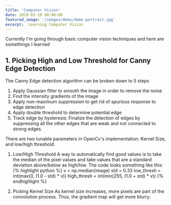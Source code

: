 ```yaml
---
title: 'Computer Vision'
date: 2019-03-19 00:00:00
featured_image: '/images/demo/demo-portrait.jpg'
excerpt:  Learning Computer Vision
---
```



Currently I'm going through basic computer vision techniques and here are somethings I learned

## 1. Picking High and Low Threshold for Canny Edge Detection 
The Canny Edge detection algorithm can be broken down to 5 steps
1. Apply Gaussian filter to smooth the image in order to remove the noise
2. Find the intensity gradients of the image
3. Apply non-maximum suppression to get rid of spurious response to edge detection
4. Apply double threshold to determine potential edge
5. Track edge by hysteresis: Finalize the detection of edges by suppressing all the other edges that are weak and not connected to strong edges. 

There are two tunable parameters in OpenCv's implementation: Kernel Size, and low/high threshold. 

1. Low/High Threshold
A way to automatically find good values is to take the median of the pixel values and take values that are a standard deviation above/below as high/low. The code looks something like this:
{% highlight python %}
v = np.median(image)
std = 0.33
low_thresh = int(max(0, (1.0 - std) * v))
high_thresh = int(min(255, (1.0 + std) * v))
{% endhighlight %}

2. Picking Kernel Size 
As kernel size increases, more pixels are part of the convolution process. Thus, the gradient map will get more blurry. 
